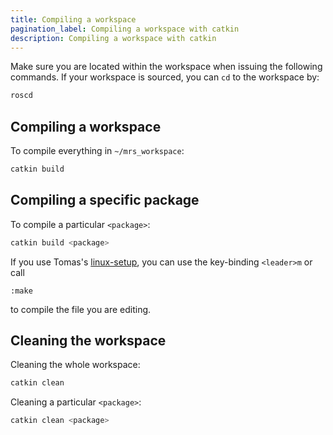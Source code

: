 ```yaml
---
title: Compiling a workspace
pagination_label: Compiling a workspace with catkin
description: Compiling a workspace with catkin
---
```


Make sure you are located within the workspace when issuing the following commands.
If your workspace is sourced, you can `cd` to the workspace by:
```bash
roscd
```

## Compiling a workspace

To compile everything in `~/mrs_workspace`:
```bash
catkin build
```

## Compiling a specific package

To compile a particular `<package>`:
```bash
catkin build <package>
```

If you use Tomas's [linux-setup](https://github.com/klaxalk/linux-setup), you can use the key-binding `<leader>m` or call
```
:make
```
to compile the file you are editing.

## Cleaning the workspace

Cleaning the whole workspace:
```bash
catkin clean
```

Cleaning a particular `<package>`:
```bash
catkin clean <package>
```

